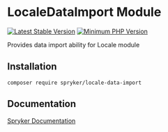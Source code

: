 # LocaleDataImport Module
[![Latest Stable Version](https://poser.pugx.org/spryker/locale-data-import/v/stable.svg)](https://packagist.org/packages/spryker/locale-data-import)
[![Minimum PHP Version](https://img.shields.io/badge/php-%3E%3D%208.0-8892BF.svg)](https://php.net/)

Provides data import ability for Locale module

## Installation

```
composer require spryker/locale-data-import
```

## Documentation

[Spryker Documentation](https://docs.spryker.com)
